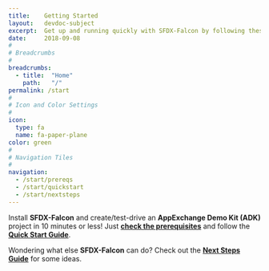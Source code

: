 ```yaml
---
title:    Getting Started
layout:   devdoc-subject
excerpt:  Get up and running quickly with SFDX-Falcon by following these easy steps
date:     2018-09-08
#
# Breadcrumbs
#
breadcrumbs:
  - title:  "Home"
    path:   "/"
permalink: /start
#
# Icon and Color Settings
#
icon:
  type: fa
  name: fa-paper-plane
color: green
#
# Navigation Tiles
#
navigation:
  - /start/prereqs
  - /start/quickstart
  - /start/nextsteps
---
```


Install **SFDX-Falcon** and create/test-drive an **AppExchange Demo Kit (ADK)** project in 10 
minutes or less! Just [**check the prerequisites**](prereqs) and follow the
[**Quick Start Guide**](quickstart).

Wondering what else **SFDX-Falcon** can do? Check out the [**Next Steps Guide**](nextsteps) 
for some ideas.